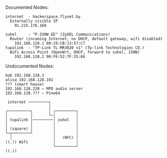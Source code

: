 Documented Nodes:

```
internet  - hackerspace.flynet.by
  Externally visible IP
    91.215.176.168

zuhel     - "P-330W EE" (ZyXEL Communications)
  Router (incoming Internet, no DHCP, default gateway, wifi disabled)
    192.168.128.1 00:19:CB:13:57:C7
tupalink  - "TP-Link TL-MR3020 v1" (Tp-link Technologies CO.)
  WiFi Access Point (OpenWrt, DHCP, forward to zuhel, 150N)
    192.168.128.2 90:F6:52:7F:35:66
```

Undocumented Nodes:
```
bob 192.168.128.3
alisa 192.168.128.101
??? (smart house)
192.168.128.220 – MPD audio server
192.168.128.??? – Pine64
```



     internet ─────────┐
                       │
    ┌──────────┐       │ ┌─────────┐
    │          │       └─│         │
    │ tupalink │─────────│ zuhel   │
    │          │         │         │
    │ (square) │         │         │
    └─┬────────┘         │         │
      │                  │   (NFC) │
    ((.)) WiFi           │         │
                         └─────────┘
    ((.))
